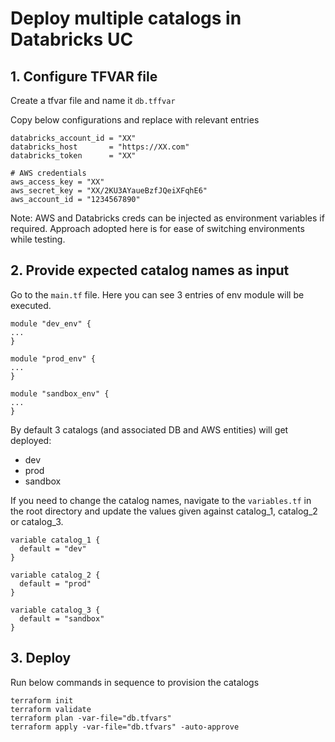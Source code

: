 # Deploy multiple catalogs in Databricks UC

## 1. **Configure TFVAR file**

Create a tfvar file and name it `db.tffvar`

Copy below configurations and replace with relevant entries

```
databricks_account_id = "XX"
databricks_host       = "https://XX.com"
databricks_token      = "XX"

# AWS credentials
aws_access_key = "XX"
aws_secret_key = "XX/2KU3AYaueBzfJQeiXFqhE6"
aws_account_id = "1234567890"

```

Note: AWS and Databricks creds can be injected as environment variables if required. Approach adopted here is for ease of switching environments while testing.

## 2. **Provide expected catalog names as input**

Go to the `main.tf` file. Here you can see 3 entries of env module will be executed.

```
module "dev_env" {
...
}

module "prod_env" {
...
}

module "sandbox_env" {
...    
}

```
By default 3 catalogs (and associated DB and AWS entities) will get deployed:
- dev
- prod
- sandbox

If you need to change the catalog names, navigate to the `variables.tf` in the root directory and update the values given against catalog_1, catalog_2 or catalog_3.

```
variable catalog_1 {
  default = "dev"
}

variable catalog_2 {
  default = "prod"
}

variable catalog_3 {
  default = "sandbox"
}
```

## 3. **Deploy**

Run below commands in sequence to provision the catalogs

```
terraform init
terraform validate
terraform plan -var-file="db.tfvars"
terraform apply -var-file="db.tfvars" -auto-approve
```